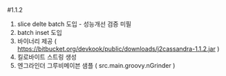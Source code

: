 #1.1.2
1. slice delte batch 도입 - 성능개선 검증 미필
1. batch inset 도입
1. 바이너리 제공 ( https://bitbucket.org/devkook/public/downloads/j2cassandra-1.1.2.jar )
1. 킬로바이트 스트링 생성
1. 엔그라인더 그루비메이븐 샘플 ( src.main.groovy.nGrinder )